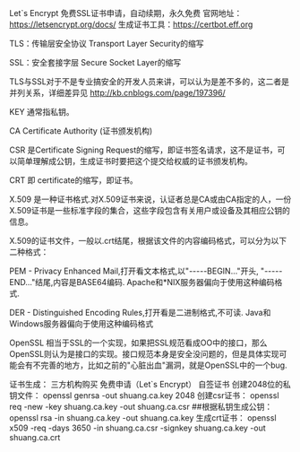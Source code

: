Let`s Encrypt 免费SSL证书申请，自动续期，永久免费
官网地址：https://letsencrypt.org/docs/
生成证书工具：https://certbot.eff.org

TLS：传输层安全协议 Transport Layer Security的缩写

SSL：安全套接字层 Secure Socket Layer的缩写

TLS与SSL对于不是专业搞安全的开发人员来讲，可以认为是差不多的，这二者是并列关系，详细差异见 http://kb.cnblogs.com/page/197396/

KEY 通常指私钥。

CA Certificate Authority (证书颁发机构)

CSR 是Certificate Signing Request的缩写，即证书签名请求，这不是证书，可以简单理解成公钥，生成证书时要把这个提交给权威的证书颁发机构。

CRT 即 certificate的缩写，即证书。

X.509 是一种证书格式.对X.509证书来说，认证者总是CA或由CA指定的人，一份X.509证书是一些标准字段的集合，这些字段包含有关用户或设备及其相应公钥的信息。

X.509的证书文件，一般以.crt结尾，根据该文件的内容编码格式，可以分为以下二种格式：

PEM - Privacy Enhanced Mail,打开看文本格式,以"-----BEGIN..."开头, "-----END..."结尾,内容是BASE64编码.
Apache和*NIX服务器偏向于使用这种编码格式.

DER - Distinguished Encoding Rules,打开看是二进制格式,不可读.
Java和Windows服务器偏向于使用这种编码格式

OpenSSL 相当于SSL的一个实现，如果把SSL规范看成OO中的接口，那么OpenSSL则认为是接口的实现。接口规范本身是安全没问题的，但是具体实现可能会有不完善的地方，比如之前的"心脏出血"漏洞，就是OpenSSL中的一个bug.


证书生成：
	三方机构购买
	免费申请（Let`s Encrypt）
	自签证书
创建2048位的私钥文件：
	openssl genrsa -out shuang.ca.key 2048
创建csr证书：
	openssl req -new -key shuang.ca.key -out shuang.ca.csr
##根据私钥生成公钥：
	openssl rsa -in shuang.ca.key -out shuang.ca.key
生成crt证书：
	openssl x509 -req -days 3650 -in shuang.ca.csr -signkey shuang.ca.key -out shuang.ca.crt